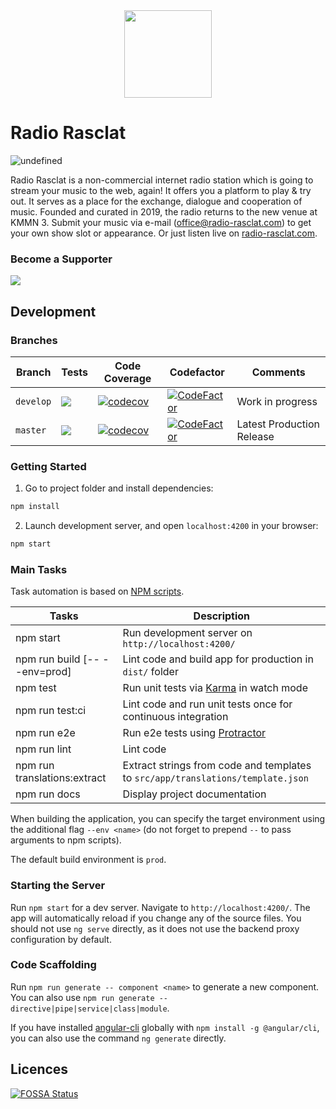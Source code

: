 <div align="center"><img src="https://assets.dmnktoe.de/radio-rasclat/logo/logo.svg" width="140"></div>

# Radio Rasclat

<p>
<img alt="undefined" src="https://img.shields.io/github/package-json/v/dmnktoe/radio-rasclat-web.svg?style=flat">
</p>

Radio Rasclat is a non-commercial internet radio station which is going to stream your music to the web, again! It offers you a platform to play & try out. It serves as a place for the exchange, dialogue and cooperation of music. Founded and curated in 2019, the radio returns to the new venue at KMMN 3. Submit your music via e-mail ([office@radio-rasclat.com](mailto:office@radio-rasclat.com)) to get your own show slot or appearance. Or just listen live on [radio-rasclat.com](https://radio-rasclat.com/).

### Become a Supporter

<a href="https://opencollective.com/radio-rasclat#support" target="_blank">
  <img type="image/svg+xml" src="https://opencollective.com/radio-rasclat/tiers/donator.svg?avatarHeight=36&width=600">
</a>

## Development

### Branches

<!-- prettier-ignore -->
| Branch    | Tests | Code Coverage | Codefactor | Comments                 |
| --------- | ----- | ------------- | ---------- | ------------------------ |
| `develop` | <img src="https://travis-ci.com/dmnktoe/radio-rasclat-web.svg?branch=develop"> | [![codecov](https://codecov.io/gh/dmnktoe/radio-rasclat-web/branch/develop/graph/badge.svg)](https://codecov.io/gh/dmnktoe/radio-rasclat-server) | [![CodeFactor](https://www.codefactor.io/repository/github/dmnktoe/radio-rasclat-web/badge/develop)](https://www.codefactor.io/repository/github/dmnktoe/radio-rasclat-web/overview/develop) | Work in progress |
| `master`  | <img src="https://travis-ci.com/dmnktoe/radio-rasclat-web.svg?branch=master"> | [![codecov](https://codecov.io/gh/dmnktoe/radio-rasclat-web/branch/master/graph/badge.svg)](https://codecov.io/gh/dmnktoe/radio-rasclat-server) | [![CodeFactor](https://www.codefactor.io/repository/github/dmnktoe/radio-rasclat-web/badge/develop)](https://www.codefactor.io/repository/github/dmnktoe/radio-rasclat-web/overview/master) | Latest Production Release |

### Getting Started

1. Go to project folder and install dependencies:

```bash
npm install
```

2. Launch development server, and open `localhost:4200` in your browser:

```bash
npm start
```

### Main Tasks

Task automation is based on [NPM scripts](https://docs.npmjs.com/misc/scripts).

| Tasks                         | Description                                                                     |
| ----------------------------- | ------------------------------------------------------------------------------- |
| npm start                     | Run development server on `http://localhost:4200/`                              |
| npm run build [-- --env=prod] | Lint code and build app for production in `dist/` folder                        |
| npm test                      | Run unit tests via [Karma](https://karma-runner.github.io) in watch mode        |
| npm run test:ci               | Lint code and run unit tests once for continuous integration                    |
| npm run e2e                   | Run e2e tests using [Protractor](http://www.protractortest.org)                 |
| npm run lint                  | Lint code                                                                       |
| npm run translations:extract  | Extract strings from code and templates to `src/app/translations/template.json` |
| npm run docs                  | Display project documentation                                                   |

When building the application, you can specify the target environment using the additional flag `--env <name>` (do not
forget to prepend `--` to pass arguments to npm scripts).

The default build environment is `prod`.

### Starting the Server

Run `npm start` for a dev server. Navigate to `http://localhost:4200/`. The app will automatically reload if you change
any of the source files.
You should not use `ng serve` directly, as it does not use the backend proxy configuration by default.

### Code Scaffolding

Run `npm run generate -- component <name>` to generate a new component. You can also use
`npm run generate -- directive|pipe|service|class|module`.

If you have installed [angular-cli](https://github.com/angular/angular-cli) globally with `npm install -g @angular/cli`,
you can also use the command `ng generate` directly.

## Licences

[![FOSSA Status](https://app.fossa.io/api/projects/git%2Bgithub.com%2Fdmnktoe%2Fradio-rasclat-web.svg?type=large)](https://app.fossa.io/projects/git%2Bgithub.com%2Fdmnktoe%2Fradio-rasclat-web?ref=badge_large)

